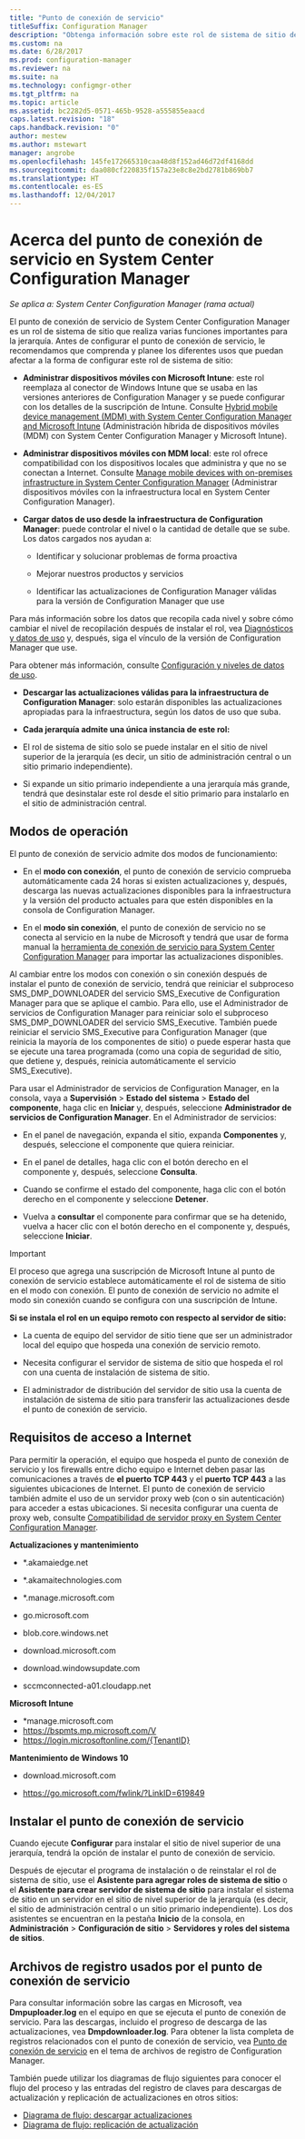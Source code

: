 ```yaml
---
title: "Punto de conexión de servicio"
titleSuffix: Configuration Manager
description: "Obtenga información sobre este rol de sistema de sitio de Configuration Manager y comprenda y planee sus diversos usos."
ms.custom: na
ms.date: 6/28/2017
ms.prod: configuration-manager
ms.reviewer: na
ms.suite: na
ms.technology: configmgr-other
ms.tgt_pltfrm: na
ms.topic: article
ms.assetid: bc2282d5-0571-465b-9528-a555855eaacd
caps.latest.revision: "18"
caps.handback.revision: "0"
author: mestew
ms.author: mstewart
manager: angrobe
ms.openlocfilehash: 145fe172665310caa48d8f152ad46d72df4168dd
ms.sourcegitcommit: daa080cf220835f157a23e8c8e2bd2781b869bb7
ms.translationtype: HT
ms.contentlocale: es-ES
ms.lasthandoff: 12/04/2017
---
```

# <a name="about-the-service-connection-point-in-system-center-configuration-manager"></a>Acerca del punto de conexión de servicio en System Center Configuration Manager

*Se aplica a: System Center Configuration Manager (rama actual)*

El punto de conexión de servicio de System Center Configuration Manager es un rol de sistema de sitio que realiza varias funciones importantes para la jerarquía. Antes de configurar el punto de conexión de servicio, le recomendamos que comprenda y planee los diferentes usos que puedan afectar a la forma de configurar este rol de sistema de sitio:  

-   **Administrar dispositivos móviles con Microsoft Intune**: este rol reemplaza al conector de Windows Intune que se usaba en las versiones anteriores de Configuration Manager y se puede configurar con los detalles de la suscripción de Intune. Consulte [Hybrid mobile device management (MDM) with System Center Configuration Manager and Microsoft Intune](../../../../mdm/understand/hybrid-mobile-device-management.md) (Administración híbrida de dispositivos móviles (MDM) con System Center Configuration Manager y Microsoft Intune).  

-   **Administrar dispositivos móviles con MDM local**: este rol ofrece compatibilidad con los dispositivos locales que administra y que no se conectan a Internet. Consulte [Manage mobile devices with on-premises infrastructure in System Center Configuration Manager](../../../../mdm/understand/manage-mobile-devices-with-on-premises-infrastructure.md) (Administrar dispositivos móviles con la infraestructura local en System Center Configuration Manager).  

-   **Cargar datos de uso desde la infraestructura de Configuration Manager**: puede controlar el nivel o la cantidad de detalle que se sube. Los datos cargados nos ayudan a:  

    -   Identificar y solucionar problemas de forma proactiva  

    -   Mejorar nuestros productos y servicios  

    -   Identificar las actualizaciones de Configuration Manager válidas para la versión de Configuration Manager que use  

  Para más información sobre los datos que recopila cada nivel y sobre cómo cambiar el nivel de recopilación después de instalar el rol, vea [Diagnósticos y datos de uso](/sccm/core/plan-design/diagnostics/diagnostics-and-usage-data) y, después, siga el vínculo de la versión de Configuration Manager que use.  

  Para obtener más información, consulte [Configuración y niveles de datos de uso](../../../../core/servers/deploy/install/setup-reference.md#bkmk_usage).  

-   **Descargar las actualizaciones válidas para la infraestructura de Configuration Manager**: solo estarán disponibles las actualizaciones apropiadas para la infraestructura, según los datos de uso que suba.  

- **Cada jerarquía admite una única instancia de este rol:**  

 -   El rol de sistema de sitio solo se puede instalar en el sitio de nivel superior de la jerarquía (es decir, un sitio de administración central o un sitio primario independiente).  

  -   Si expande un sitio primario independiente a una jerarquía más grande, tendrá que desinstalar este rol desde el sitio primario para instalarlo en el sitio de administración central.  


##  <a name="bkmk_modes"></a> Modos de operación  
 El punto de conexión de servicio admite dos modos de funcionamiento:  

-   En el **modo con conexión**, el punto de conexión de servicio comprueba automáticamente cada 24 horas si existen actualizaciones y, después, descarga las nuevas actualizaciones disponibles para la infraestructura y la versión del producto actuales para que estén disponibles en la consola de Configuration Manager.  

-   En el **modo sin conexión**, el punto de conexión de servicio no se conecta al servicio en la nube de Microsoft y tendrá que usar de forma manual la [herramienta de conexión de servicio para System Center Configuration Manager](../../../../core/servers/manage/use-the-service-connection-tool.md) para importar las actualizaciones disponibles.  

Al cambiar entre los modos con conexión o sin conexión después de instalar el punto de conexión de servicio, tendrá que reiniciar el subproceso SMS_DMP_DOWNLOADER del servicio SMS_Executive de Configuration Manager para que se aplique el cambio. Para ello, use el Administrador de servicios de Configuration Manager para reiniciar solo el subproceso SMS_DMP_DOWNLOADER del servicio SMS_Executive. También puede reiniciar el servicio SMS_Executive para Configuration Manager (que reinicia la mayoría de los componentes de sitio) o puede esperar hasta que se ejecute una tarea programada (como una copia de seguridad de sitio, que detiene y, después, reinicia automáticamente el servicio SMS_Executive).  

Para usar el Administrador de servicios de Configuration Manager, en la consola, vaya a **Supervisión** > **Estado del sistema** > **Estado del componente**, haga clic en **Iniciar** y, después, seleccione **Administrador de servicios de Configuration Manager**. En el Administrador de servicios:  

-   En el panel de navegación, expanda el sitio, expanda **Componentes** y, después, seleccione el componente que quiera reiniciar.  

-   En el panel de detalles, haga clic con el botón derecho en el componente y, después, seleccione **Consulta**.  

-   Cuando se confirme el estado del componente, haga clic con el botón derecho en el componente y seleccione **Detener**.  

-   Vuelva a **consultar** el componente para confirmar que se ha detenido, vuelva a hacer clic con el botón derecho en el componente y, después, seleccione **Iniciar**.  

> [!IMPORTANT]  
>  El proceso que agrega una suscripción de Microsoft Intune al punto de conexión de servicio establece automáticamente el rol de sistema de sitio en el modo con conexión. El punto de conexión de servicio no admite el modo sin conexión cuando se configura con una suscripción de Intune.  

**Si se instala el rol en un equipo remoto con respecto al servidor de sitio:**  

-   La cuenta de equipo del servidor de sitio tiene que ser un administrador local del equipo que hospeda una conexión de servicio remoto.

-   Necesita configurar el servidor de sistema de sitio que hospeda el rol con una cuenta de instalación de sistema de sitio.  

-   El administrador de distribución del servidor de sitio usa la cuenta de instalación de sistema de sitio para transferir las actualizaciones desde el punto de conexión de servicio.

##  <a name="bkmk_urls"></a> Requisitos de acceso a Internet  
Para permitir la operación, el equipo que hospeda el punto de conexión de servicio y los firewalls entre dicho equipo e Internet deben pasar las comunicaciones a través de **el puerto TCP 443** y el **puerto TCP 443** a las siguientes ubicaciones de Internet. El punto de conexión de servicio también admite el uso de un servidor proxy web (con o sin autenticación) para acceder a estas ubicaciones.  Si necesita configurar una cuenta de proxy web, consulte [Compatibilidad de servidor proxy en System Center Configuration Manager](/sccm/core/plan-design/network/proxy-server-support).

**Actualizaciones y mantenimiento**  

-   *.akamaiedge.net  

-   *.akamaitechnologies.com 

-   *.manage.microsoft.com

-   go.microsoft.com

-   blob.core.windows.net  

-   download.microsoft.com  

-   download.windowsupdate.com

-   sccmconnected-a01.cloudapp.net  

**Microsoft Intune**  

-   *manage.microsoft.com  
-   https://bspmts.mp.microsoft.com/V
-   https://login.microsoftonline.com/{TenantID}


**Mantenimiento de Windows 10**  

-   download.microsoft.com  

-   https://go.microsoft.com/fwlink/?LinkID=619849  

## <a name="install-the-service-connection-point"></a>Instalar el punto de conexión de servicio
Cuando ejecute **Configurar** para instalar el sitio de nivel superior de una jerarquía, tendrá la opción de instalar el punto de conexión de servicio.

Después de ejecutar el programa de instalación o de reinstalar el rol de sistema de sitio, use el **Asistente para agregar roles de sistema de sitio** o el **Asistente para crear servidor de sistema de sitio** para instalar el sistema de sitio en un servidor en el sitio de nivel superior de la jerarquía (es decir, el sitio de administración central o un sitio primario independiente). Los dos asistentes se encuentran en la pestaña **Inicio** de la consola, en **Administración** > **Configuración de sitio** > **Servidores y roles del sistema de sitios**.

## <a name="log-files-used-by-the-service-connection-point"></a>Archivos de registro usados por el punto de conexión de servicio
Para consultar información sobre las cargas en Microsoft, vea **Dmpuploader.log** en el equipo en que se ejecuta el punto de conexión de servicio.  Para las descargas, incluido el progreso de descarga de las actualizaciones, vea **Dmpdownloader.log**. Para obtener la lista completa de registros relacionados con el punto de conexión de servicio, vea [Punto de conexión de servicio](/sccm/core/plan-design/hierarchy/log-files#BKMK_WITLog) en el tema de archivos de registro de Configuration Manager.

También puede utilizar los diagramas de flujo siguientes para conocer el flujo del proceso y las entradas del registro de claves para descargas de actualización y replicación de actualizaciones en otros sitios:
 - [Diagrama de flujo: descargar actualizaciones](/sccm/core/servers/manage/download-updates-flowchart)
 - [Diagrama de flujo: replicación de actualización](/sccm/core/servers/manage/update-replication-flowchart)

